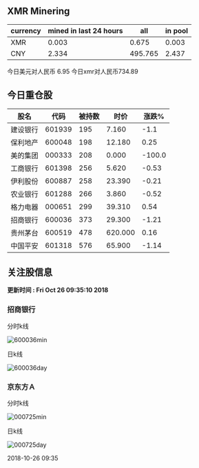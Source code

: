 ## XMR Minering

|currency|mined in last 24 hours|all|in pool|
|---|---|---|---|
|XMR|0.003|0.675|0.003|
|CNY|2.334|495.765|2.437|

今日美元对人民币 6.95	今日xmr对人民币734.89


## 今日重仓股 

|股名|代码|被持数|时价|涨跌%|
|---|---|---|---|---|
|建设银行|601939|195|7.160|-1.1|
|保利地产|600048|198|12.180|0.25|
|美的集团|000333|208|0.000|-100.0|
|工商银行|601398|256|5.620|-0.53|
|伊利股份|600887|258|23.390|-0.21|
|农业银行|601288|266|3.860|-0.52|
|格力电器|000651|299|39.310|0.54|
|招商银行|600036|373|29.300|-1.21|
|贵州茅台|600519|478|620.000|0.16|
|中国平安|601318|576|65.900|-1.14|

## 关注股信息
**更新时间 : Fri Oct 26 09:35:10 2018**
### 招商银行 
分时k线

![600036min](http://image.sinajs.cn/newchart/min/n/sh600036.gif)

日k线

![600036day](http://image.sinajs.cn/newchart/daily/n/sh600036.gif)

### 京东方Ａ 
分时k线

![000725min](http://image.sinajs.cn/newchart/min/n/sz000725.gif)

日k线

![000725day](http://image.sinajs.cn/newchart/daily/n/sz000725.gif)

2018-10-26 09:35